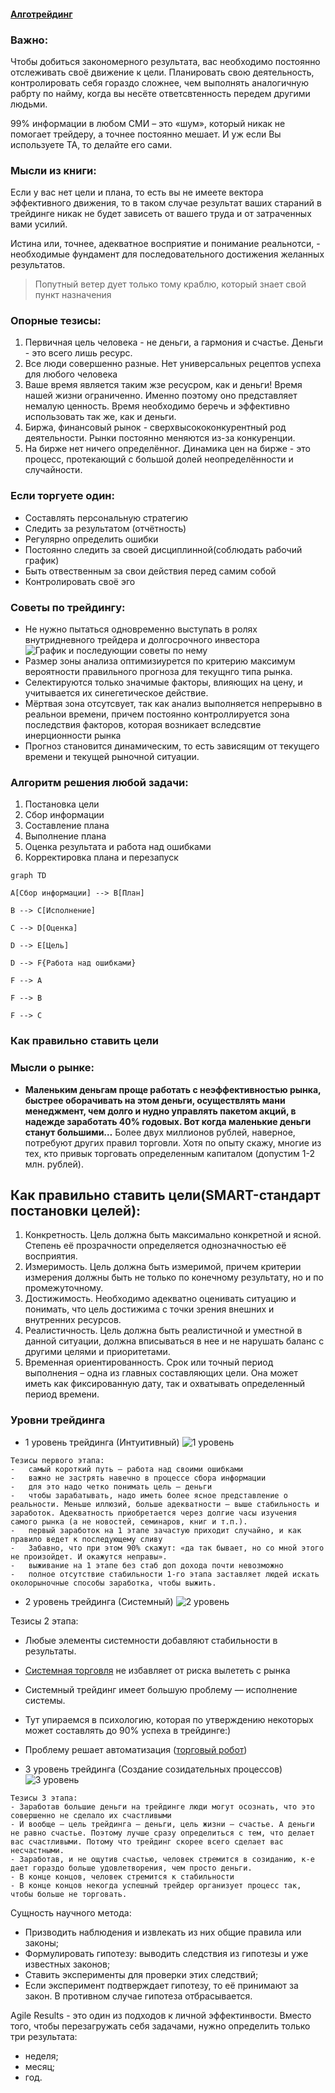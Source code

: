 #### [Алготрейдинг](https://smart-lab.ru/blog/159151.php)

### Важно:
Чтобы добиться закономерного результата, вас необходимо постоянно отслеживать своё движение к цели. Планировать свою деятельность, контролировать себя гораздо сложнее, чем выполнять аналогичную рабрту по найму, когда вы несёте ответсвтенность передем другими людьми.

99% информации в любом СМИ – это «шум», который никак не помогает трейдеру, а точнее постоянно мешает. И уж если Вы используете ТА, то делайте его сами. 

### Мысли из книги:
Если у вас нет цели и плана, то есть вы не имеете вектора эффективного движения, то в таком случае результат ваших стараний в трейдинге никак не будет зависеть от вашего труда и от затраченных вами усилий.

Истина или, точнее, адекватное восприятие и понимание реальнотси, - необходимые фундамент для последовательного достижения желанных результатов.

> Попутный ветер дует только тому краблю, который знает свой пункт назначения

### Опорные тезисы:
1. Первичная цель человека - не деньги, а гармония и счастье. Деньги - это всего лишь ресурс.
2. Все люди совершенно разные. Нет универсальных рецептов успеха для любого человека
3. Ваше время является таким жзе ресусром, как и деньги! Время нашей жизни ограниченно. Именно поэтому оно представляет немалую ценность. Время необходимо беречь и эффективно использовать так же, как и деньги.
4. Биржа, финансовый рынок - сверхвысококонкурентный род деятельности. Рынки постоянно меняются из-за конкуренции.
5. На бирже нет ничего определённог. Динамика цен на бирже - это процесс, протекающий с большой долей неопределённости и случайности.

### Если торгуете один:
- Составлять персональную стратегию
- Следить за результатом (отчётность)
- Регулярно определить ошибки
- Постоянно следить за своей дисциплинной(соблюдать рабочий график)
- Быть отвественным за свои действия перед самим собой
- Контролировать своё эго

### Советы по трейдингу:
- Не нужно пытаться одновременно выступать в ролях внутридневного трейдера и долгосрочного инвестора
 ![График и последующии советы по нему](_attachments/dde5695de9f0a1721daec7497fce5963.jpg)
- Размер зоны анализа оптимизиурется по критерию максимум вероятности правильного прогноза для текущнго типа рынка.
- Селектируются только значимые факторы, влияющих на цену, и учитывается их синегетическое действие.
- Мёртвая зона отсутсвует, так как анализ выполняется непрерывно в реальнои времени, причем постоянно контроллируется зона последствия факторов, которая возникает вследсвтие инерционности рынка
- Прогноз становится динамическим, то есть зависящим от текущего времени и текущей рыночной ситуации.

### Алгоритм решения любой задачи:
1) Постановка цели
2) Сбор информации
3) Составление плана
4) Выполнение плана
5) Оценка результата и работа над ошибками
6) Корректировка плана и перезапуск

~~~ mermaid
graph TD

A[Сбор информации] --> B[План]

B --> C[Исполнение]

C --> D[Оценка]

D --> E[Цель]

D --> F{Работа над ошибками}

F --> A

F --> B

F --> C
~~~

### Как правильно ставить цели


### Мысли о рынке:
- **Маленьким деньгам проще работать с неэффективностью рынка, быстрее оборачивать на этом деньги, осуществлять мани менеджмент, чем долго и нудно управлять пакетом акций, в надежде заработать 40% годовых. Вот когда маленькие деньги станут большими…**  Более двух миллионов рублей, наверное, потребуют других правил торговли. Хотя по опыту скажу, многие из тех, кто привык торговать определенным капиталом (допустим 1-2 млн. рублей).


## Как правильно ставить цели(SMART-стандарт постановки целей):
1.  Конкретность. Цель должна быть максимально конкретной и ясной. Степень её прозрачности определяется однозначностью её восприятия.  
2. Измеримость. Цель должна быть измеримой, причем критерии измерения должны быть не только по конечному результату, но и по промежуточному.  
3. Достижимость. Необходимо адекватно оценивать ситуацию и понимать, что цель достижима с точки зрения внешних и внутренних ресурсов.  
4. Реалистичность. Цель должна быть реалистичной и уместной в данной ситуации, должна вписываться в нее и не нарушать баланс с другими целями и приоритетами.  
5. Временная ориентированность. Срок или точный период выполнения – одна из главных составляющих цели. Она может иметь как фиксированную дату, так и охватывать определенный период времени.
	
### Уровни трейдинга
- 1 уровень трейдинга (Интуитивный)
![1 уровень](_attachments/b14396a009bad9504f74e99dc61326d1.png)

~~~ #
Тезисы первого этапа:  
-   самый короткий путь — работа над своими ошибками
-   важно не застрять навечно в процессе сбора информации
-   для это надо четко понимать цель — деньги
-   чтобы зарабатывать, надо иметь более ясное представление о реальности. Меньше иллюзий, больше адекватности — выше стабильность и заработок. Адекватность приобретается через долгие часы изучения самого рынка (а не новостей, семинаров, книг и т.п.).
-   первый заработок на 1 этапе зачастую приходит случайно, и как правило ведет к последующему сливу
-   Забавно, что при этом 90% скажут: «да так бывает, но со мной этого не произойдет. И окажутся неправы».
-   выживание на 1 этапе без стаб доп дохода почти невозможно
-   полное отсутствие стабильности 1-го этапа заставляет людей искать околорыночные способы заработка, чтобы выжить.
~~~
- 2 уровень трейдинга (Системный)
![2 уровень](_attachments/2cb2ac3b1e1e2037c8395ef21b86927f.png)

Тезисы 2 этапа:
-   Любые элементы системности добавляют стабильности в результаты.
-   [Системная торговля](https://smart-lab.ru/finansoviy-slovar/%D1%82%D0%BE%D1%80%D0%B3%D0%BE%D0%B2%D0%B0%D1%8F%20%D1%81%D0%B8%D1%81%D1%82%D0%B5%D0%BC%D0%B0) не избавляет от риска вылететь с рынка
-   Системный трейдинг имеет большую проблему — исполнение системы.
-   Тут упираемся в психологию, которая по утверждению некоторых может составлять до 90% успеха в трейдинге:)  
-   Проблему решает автоматизация ([торговый робот](https://smart-lab.ru/finansoviy-slovar/%D1%82%D0%BE%D1%80%D0%B3%D0%BE%D0%B2%D1%8B%D0%B5%20%D1%80%D0%BE%D0%B1%D0%BE%D1%82%D1%8B))

- 3 уровень трейдинга (Создание созидательных процессов)
![3 уровень](_attachments/46d987ea95ab60b1a36002cb81f30db4.png)

~~~ #
Тезисы 3 этапа:
- Заработав большие деньги на трейдинге люди могут осознать, что это совершенно не сделало их счастливыми
- И вообще — цель трейдинга — деньги, цель жизни — счастье. А деньги не равно счастье. Поэтому лучше сразу определиться с тем, что делает вас счастливыми. Потому что трейдинг скорее всего сделает вас несчастными.
- Заработав, и не ощутив счастью, человек стремится в созиданию, к-е дает гораздо больше удовлетворения, чем просто деньги.
- В конце концов, человек стремится к стабильности
- В конце концов некогда успешный трейдер организует процесс так, чтобы больше не торговать.
~~~

Сущность научного метода:
-   Призводить наблюдения и извлекать из них общие правила или законы;
-   Формулировать гипотезу: выводить следствия из гипотезы и уже известных законов;
-   Ставить эксперименты для проверки этих следствий;
-   Если эксперимент подтверждает гипотезу, то её принимают за закон. В противном случае гипотеза отбрасывается.

Agile Results - это один из подходов к личной эффектинвости. Вместо того, чтобы перезагружать себя задачами, нужно определить только три результата:
- неделя;
- месяц;
- год.

